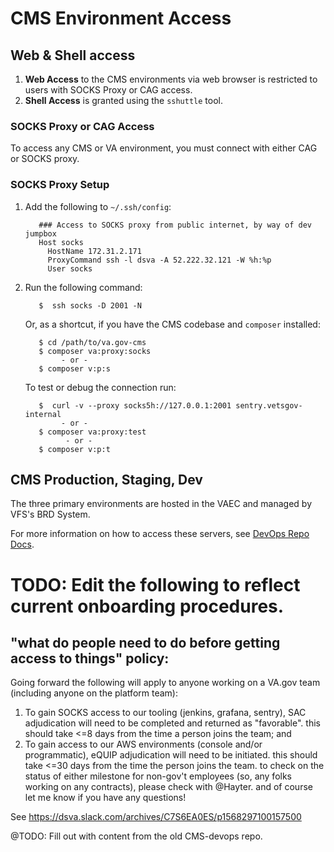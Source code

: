 # CMS Environment Access

## Web & Shell access 

1. **Web Access** to the CMS environments via web browser is restricted to users with SOCKS Proxy or CAG access.
2. **Shell Access** is granted using the `sshuttle` tool. 

### SOCKS Proxy or CAG Access

To access any CMS or VA environment, you must connect with either CAG or SOCKS proxy.

### SOCKS Proxy Setup

  1. Add the following to `~/.ssh/config`:

            ### Access to SOCKS proxy from public internet, by way of dev jumpbox
            Host socks
              HostName 172.31.2.171
              ProxyCommand ssh -l dsva -A 52.222.32.121 -W %h:%p
              User socks
              
  2. Run the following command: 
  
            $  ssh socks -D 2001 -N

     Or, as a shortcut, if you have the CMS codebase and `composer` installed:
     
            $ cd /path/to/va.gov-cms
            $ composer va:proxy:socks
                 - or -
            $ composer v:p:s
     
     To test or debug the connection run:
          
            $  curl -v --proxy socks5h://127.0.0.1:2001 sentry.vetsgov-internal
                 - or - 
            $ composer va:proxy:test
                  - or -
            $ composer v:p:t

## CMS Production, Staging, Dev 

The three primary environments are hosted in the VAEC and managed by VFS's BRD System.

For more information on how to access these servers, see [DevOps Repo Docs]().


# TODO: Edit the following to reflect current onboarding procedures.

## "what do people need to do before getting access to things" policy:

Going forward the following will apply to anyone working on a VA.gov team
 (including anyone on the platform team):
1. To gain SOCKS access to our tooling (jenkins, grafana, sentry), SAC
 adjudication will need to be completed and returned as "favorable". this should take <=8 days from the time a person joins the team; and
2. To gain access to our AWS environments (console and/or programmatic), eQUIP
 adjudication will need to be initiated. this should take <=30 days from the time the person joins the team.
to check on the status of either milestone for non-gov't employees (so, any folks working on any contracts), please check with @Hayter. and of course let me know if you have any questions!

See https://dsva.slack.com/archives/C7S6EA0ES/p1568297100157500

@TODO: Fill out with content from the old CMS-devops repo.
